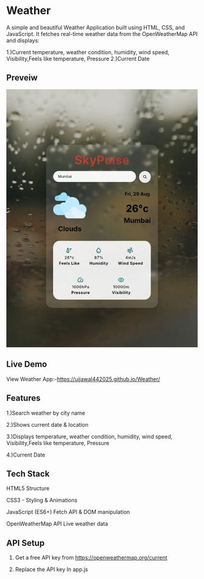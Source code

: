 # Weather
A simple and beautiful Weather Application built using HTML, CSS, and JavaScript.
It fetches real-time weather data from the OpenWeatherMap API and displays:

1.)Current temperature, weather condition, humidity, wind speed, Visibility,Feels like temperature, Pressure
2.)Current Date
## Preveiw
![image alt](https://raw.githubusercontent.com/Ujjawal442025/Weather/425bc97b2bcd931cf2411777cd7b829501dd2b15/Screenshot_20250829_225350.jpg)
## Live Demo
View Weather App:-https://ujjawal442025.github.io/Weather/

## Features

1.)Search weather by city name

2.)Shows current date & location

3.)Displays temperature, weather condition, humidity, wind speed, Visibility,Feels like temperature, Pressure

4.)Current Date

## Tech Stack

HTML5 Structure

CSS3 - Styling & Animations

JavaScript (ES6+) Fetch API & DOM manipulation

OpenWeatherMap API Live weather data

## API Setup

1. Get a free API key from https://openweathermap.org/current

2. Replace the API key In app.js
